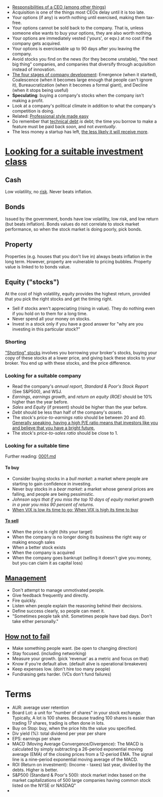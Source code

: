 * [Responsibilities of a CEO (among other things)](http://blog.staply.co/startup-legal-do-it-by-yourself)
* Acquisition is one of the things most CEOs delay until it is too late.
* Your options (if any) is worth nothing until exercised, making them tax-free.
* Your options cannot be sold back to the company. That is, unless someone else wants to buy your options, they are also worth nothing.
* Your options are immediately vested ('yours', or eqv.) at no cost if the company gets acquired.
* Your options is exerciseable up to 90 days after you leaving the company.
* Avoid stocks you find on the news (for they become unstable), "the next big thing" companies, and companies that diversify through acquisition instead of innovation.
* [The four stages of company development](http://takeaswig.com/the-end-of-the-facebook-era): Emergence (when it started), Coalescence (when it becomes large enough that people can't ignore it), Bureaucratization (when it becomes a formal giant), and Decline (when it stops being useful)
* **Speculating**: buying a company's stocks when the company isn't making a profit.
* Look at a company's political climate in addition to what the company's competition is doing.
* Related: [Professional style made easy](http://imgur.com/gallery/uuLhR)
* Do remember that [technical debt](https://news.ycombinator.com/item?id=10925141) *is* debt; the time you borrow to make a feature must be paid back *soon*, and not *eventually*.
* The less money a startup has left, [the less likely it will receive more](http://paulgraham.com/pinch.html).

# [Looking for a suitable investment class](http://www.iol.co.za/business/personal-finance/financial-planning/investments/investing-101-how-to-beat-inflation-1.1674984)

## Cash

Low volatility, no [risk](https://www.reddit.com/r/stocks/comments/32kd0x/whether_youre_new_to_trading_or_notlean_on_these/.compact). Never beats inflation.

## Bonds

Issued by the government, bonds have low volatility, low risk, and low return (but beats inflation).
Bonds values do not correlate to stock market performance, so when the stock market is doing poorly, pick bonds.

## Property

Properties (e.g. houses that you don't live in) always beats inflation in the long term.
However, property are vulnerable to pricing bubbles.
Property value is linked to to bonds value.

## Equity ("stocks")

At the cost of high volatility, equity provides the highest return, provided that you pick the right stocks and get the timing right.

* Sell if stocks aren't appreciating (rising in value). They do nothing even if you hold on to them for a long time.
* Never spend all your money on stocks.
* Invest in a stock only if you have a good answer for "why are you investing in this particular stock?"

### Shorting

["Shorting" stocks](http://www.swing-trade-stocks.com/shorting-stocks.html) involves you borrowing your broker's stocks, buying your copy of these stocks at a lower price, and giving back these stocks to your broker. You end up with these stocks, and the price difference.


### Looking for a suitable company

* Read the company's *annual report*, *Standard & Poor's Stock Report* (See S&P500), and WSJ.
* *Earnings*, *earnings growth*, and *return on equity (ROE)* should be 10% higher than the year before.
* *Sales* and *Equity* (if present) should be higher than the year before.
* *Debt* should be less than half of the company's *assets*.
* The stock's *price-to-earnings ratio* should be between 20 and 40. [Generally speaking, having a high P/E ratio means that investors like you and believe that you have a bright future.](http://techcrunch.com/2014/07/05/the-new-fast-food/)
* The stock's *price-to-sales ratio* should be close to 1.

### Looking for a suitable time

Further reading: [0001.md](sources/0001.md)

#### To buy

* Consider buying stocks in a *bull market*: a market where people are starting to gain confidence in investing.
* Never buy stocks in a *bear market*: a market whose general prices are falling, and people are being pessimistic.
* *Johnson says that if you miss the top 10 days of equity market growth in a year you miss 90 percent of returns.*
* [When VIX is low its time to go; When VIX is high its time to buy](https://www.reddit.com/r/StockMarket/comments/3dqggo/when_vix_is_low_its_time_to_go_when_vix_is_high)

#### [To sell](http://www.investopedia.com/financial-edge/0412/5-tips-on-when-to-sell-your-stock.aspx)

* When the price is right (hits your target)
* When the company is no longer doing its business the right way or making enough sales
* When a better stock exists
* When the company is acquired
* When the company goes bankrupt (selling it doesn't give you money, but you can claim it as capital loss)

## [Management](https://medium.com/@gerstenzang/21-management-things-i-learned-at-imgur-7abb72bdf8bf)

* Don't attempt to manage unmotivated people.
* Give feedback frequently and directly.
* Fire quickly.
* Listen when people explain the reasoning behind their decisions.
* Define success clearly, so people can meet it.
* "Sometimes people talk shit. Sometimes people have bad days. Don't take either personally."

## [How not to fail](http://themacro.com/articles/2016/06/how-not-to-fail/)

* Make something people want. (be open to changing direction)
* Stay focused. (including networking)
* Measure your growth. (pick 'revenue' as a metric and focus on that)
* Know if you’re default alive. (default alive is operational breakeven)
* Keep expenses low. (don't hire too many people)
* Fundraising gets harder. (VCs don't fund failures)

# Terms

* AUR: average user retention
* Board Lot: a unit for "number of shares" in your stock exchange. Typically, A lot is 100 shares. Because trading 100 shares is easier than trading 17 shares, trading is often done in lots.
* Buy on Stop: buy, when the price hits the value you specified.
* Div yield (%): total dividend per year per share
* EPS: earnings per share
* MACD (Moving Average Convergence/Divergence): The MACD is calculated by simply subtracting a 26-period exponential moving average (EMA) of the closing prices from a 12-period EMA. The signal line is a nine-period exponential moving average of the MACD.
* ROI (Return on investment): (Income - taxes) last year, divided by the debts. Higher is better.
* S&P500 (Standard & Poor's 500): stock market index based on the market capitalizations of 500 large companies having common stock listed on the NYSE or NASDAQ"
* 